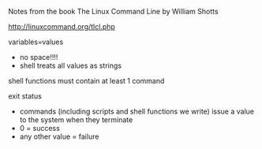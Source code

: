 Notes from the book The Linux Command Line by William Shotts

http://linuxcommand.org/tlcl.php

variables=values
- no space!!!!
- shell treats all values as strings

shell functions must contain at least 1 command

exit status
- commands (including scripts and shell functions we write) issue a value to the system when they terminate
- 0 = success
- any other value = failure
